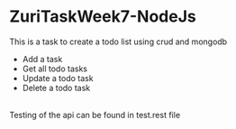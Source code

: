 # ZuriTaskWeek7-NodeJs

This is a task to create a todo list using crud and mongodb 
- Add a task
- Get all todo tasks
- Update a todo task
- Delete a todo task

 </br>
Testing of the api can be found in test.rest file